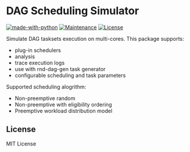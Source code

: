 # DAG Scheduling Simulator

[![made-with-python](https://img.shields.io/badge/Made%20with-Python-1f425f.svg)](https://www.python.org/)
[![Maintenance](https://img.shields.io/badge/Maintained%3F-yes-green.svg)](https://GitHub.com/Naereen/StrapDown.js/graphs/commit-activity)
[![License](http://img.shields.io/:license-mit-blue.svg)](http://badges.mit-license.org)

Simulate DAG tasksets execution on multi-cores. This package supports:

- plug-in schedulers
- analysis
- trace execution logs
- use with rnd-dag-gen task generator
- configurable scheduling and task parameters


Supported scheduling alogrithm:

- Non-preemptive random
- Non-preemptive with eligibility ordering
- Preemptive workload distribution model


## License

MIT License